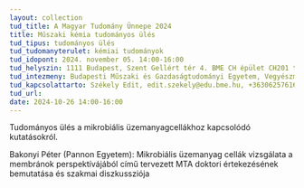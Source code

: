 ```yaml
---
layout: collection
tud_title: A Magyar Tudomány Ünnepe 2024
title: Műszaki kémia tudományos ülés
tud_tipus: tudományos ülés
tud_tudomanyterulet: kémiai tudományok
tud_idopont: 2024. november 05. 14:00-16:00
tud_helyszin: 1111 Budapest, Szent Gellért tér 4. BME CH épület CH201 terem + online 
tud_intezmeny: Budapesti Műszaki és Gazdaságtudományi Egyetem, Vegyészmérnöki és Biomérnöki Kar, Kémiai és Környezeti Folyamatmérnöki Tanszék + Magyar Tudományos Akadémia Műszaki Kémia Tudományos Bizottság
tud_kapcsolattarto: Székely Edit, edit.szekely@edu.bme.hu, +36306257616
tud_url: 
date: 2024-10-26 14:00-16:00
---
```

Tudományos ülés a mikrobiális üzemanyagcellákhoz kapcsolódó kutatásokról. 

Bakonyi Péter (Pannon Egyetem): Mikrobiális üzemanyag cellák vizsgálata a membránok perspektívájából című tervezett MTA doktori értekezésének bemutatása és szakmai diszkussziója